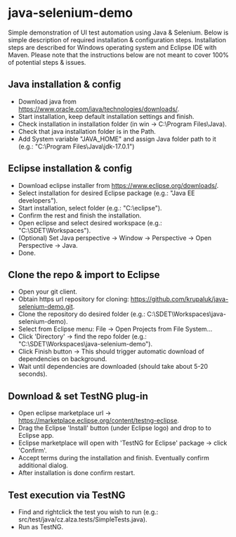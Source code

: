 # java-selenium-demo
Simple demonstration of UI test automation using Java & Selenium.
Below is simple description of required installation & configuration steps. 
Installation steps are described for Windows operating system and Eclipse IDE with Maven.
Please note that the instructions below are not meant to cover 100% of potential steps & issues.

## Java installation & config
- Download java from https://www.oracle.com/java/technologies/downloads/.
- Start installation, keep default installation settings and finish.
- Check installation in installation folder (in win → C:\Program Files\Java).
- Check that java installation folder is in the Path.
- Add System variable "JAVA_HOME" and assign Java folder path to it (e.g.: "C:\Program Files\Java\jdk-17.0.1")

## Eclipse installation & config
- Download eclipse installer from https://www.eclipse.org/downloads/.
- Select installation for desired Eclipse package (e.g.: "Java EE developers").
- Start installation, select folder (e.g.: "C:\eclipse").
- Confirm the rest and finish the installation.
- Open eclipse and select desired workspace (e.g.: "C:\SDET\Workspaces").
- (Optional) Set Java perspective -> Window -> Perspective -> Open Perspective -> Java.
- Done.

## Clone the repo & import to Eclipse
- Open your git client.
- Obtain https url repository for cloning: https://github.com/krupaluk/java-selenium-demo.git.
- Clone the repository do desired folder (e.g.: C:\SDET\Workspaces\java-selenium-demo).
- Select from Eclipse menu: File -> Open Projects from File System...
- Click 'Directory' -> find the repo folder (e.g.: "C:\SDET\Workspaces\java-selenium-demo").
- Click Finish button -> This should trigger automatic download of dependencies on background.
- Wait until dependencies are downloaded (should take about 5-20 seconds).

## Download & set TestNG plug-in
- Open eclipse marketplace url -> https://marketplace.eclipse.org/content/testng-eclipse.
- Drag the Eclipse 'Install' button (under Eclipse logo) and drop to to Eclipse app.
- Eclipse marketplace will open with 'TestNG for Eclipse' package -> click 'Confirm'.
- Accept terms during the installation and finish. Eventually confirm additional dialog.
- After installation is done confirm restart.

## Test execution via TestNG
- Find and rightclick the test you wish to run (e.g.: src/test/java/cz.alza.tests/SimpleTests.java).
- Run as TestNG.
